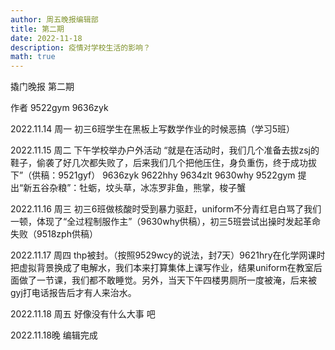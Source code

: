 ```yaml
---
author: 周五晚报编辑部
title: 第二期
date: 2022-11-18
description: 疫情对学校生活的影响？
math: true
---
```

撬门晚报 第二期

作者 9522gym 9636zyk

2022.11.14 周一
初三6班学生在黑板上写数学作业的时候恶搞（学习5班）

2022.11.15 周二
下午学校举办户外活动
“就是在活动时，我们几个准备去拔zsj的鞋子，偷袭了好几次都失败了，后来我们几个把他压住，身负重伤，终于成功拔下”（供稿：9521gyf）
9636zyk  9622hhy 9634zlt 9630why 9522gym 提出“新五谷杂粮”：牡蛎，坟头草，冰冻罗非鱼，熊掌，梭子蟹

2022.11.16 周三
初三6班做核酸时受到暴力驱赶，uniform不分青红皂白骂了我们一顿，体现了“全过程制服作主”（9630why供稿），初三5班尝试出操时发起革命失败（9518zph供稿）

2022.11.17 周四
thp被封。（按照9529wcy的说法，封7天）9621hry在化学网课时把虚拟背景换成了电解水，我们本来打算集体上课写作业，结果uniform在教室后面做了一节课，我们都不敢睡觉。另外，当天下午四楼男厕所一度被淹，后来被gyj打电话报告后才有人来治水。

2022.11.18 周五
好像没有什么大事 吧

2022.11.18晚 编辑完成